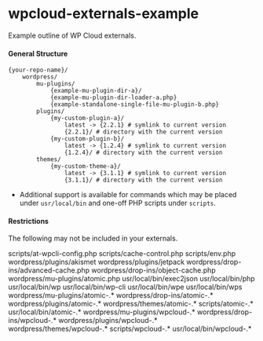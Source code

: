 # wpcloud-externals-example
Example outline of WP Cloud externals.

#### General Structure

```
{your-repo-name}/
    wordpress/
        mu-plugins/
            {example-mu-plugin-dir-a}/
            {example-mu-plugin-dir-loader-a.php}
            {example-standalone-single-file-mu-plugin-b.php}
        plugins/
            {my-custom-plugin-a}/
                latest -> {2.2.1} # symlink to current version
                {2.2.1}/ # directory with the current version
            {my-custom-plugin-b}/
                latest -> {1.2.4} # symlink to current version
                {1.2.4}/ # directory with the current version
        themes/
            {my-custom-theme-a}/
                latest -> {3.1.1} # symlink to current version
                {3.1.1}/ # directory with the current version
```

* Additional support is available for commands which may be placed under `usr/local/bin` and one-off PHP scripts under `scripts`.


#### Restrictions

The following may not be included in your externals.

scripts/at-wpcli-config.php
scripts/cache-control.php
scripts/env.php
wordpress/plugins/akismet
wordpress/plugins/jetpack
wordpress/drop-ins/advanced-cache.php
wordpress/drop-ins/object-cache.php
wordpress/mu-plugins/atomic.php
usr/local/bin/exec2json
usr/local/bin/php
usr/local/bin/wp
usr/local/bin/wp-cli
usr/local/bin/wpe
usr/local/bin/wps
wordpress/mu-plugins/atomic-.*
wordpress/drop-ins/atomic-.*
wordpress/plugins/atomic-.*
wordpress/themes/atomic-.*
scripts/atomic-.*
usr/local/bin/atomic-.*
wordpress/mu-plugins/wpcloud-.*
wordpress/drop-ins/wpcloud-.*
wordpress/plugins/wpcloud-.*
wordpress/themes/wpcloud-.*
scripts/wpcloud-.*
usr/local/bin/wpcloud-.*
